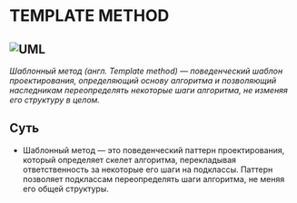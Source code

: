 TEMPLATE METHOD
========================
![UML](https://refactoring.guru/images/patterns/diagrams/template-method/structure.png) 
---
*Шаблонный метод (англ. Template method) — поведенческий шаблон проектирования, определяющий основу алгоритма и позволяющий 
наследникам переопределять некоторые шаги алгоритма, не изменяя его структуру в целом.*

Суть
------------
* Шаблонный метод — это поведенческий паттерн проектирования, 
который определяет скелет алгоритма, перекладывая ответственность за некоторые его шаги на подклассы. Паттерн позволяет подклассам переопределять шаги алгоритма, 
не меняя его общей структуры.

